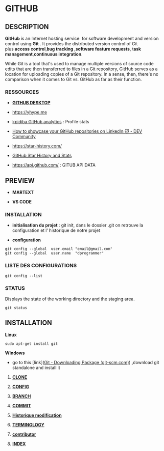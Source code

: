 # GITHUB

## DESCRIPTION

**GitHub** is an Internet hosting service  for software development and version control using **Git** . It provides the distributed version control of Git plus **access control**,**bug tracking** ,**software feature requests**, t**ask management**,**continuous integration**. 

While Git is a tool that's used to manage multiple versions of source code edits that are then transferred to files in a Git repository, GitHub serves as a location for uploading copies of a Git repository. In a sense, then, there's no comparison when it comes to Git vs. GitHub as far as their function.

### RESSOURCES

- [**GITHUB DESKTOP**](https://desktop.github.com/)

- https://yhype.me 

- [kpidiba GitHub analytics](https://ithub.app/profile/kpidiba) : Profile stats

- [How to showcase your GitHub repositories on LinkedIn 🐱 - DEV Community](https://dev.to/monicafidalgo/how-to-showcase-your-github-repositories-on-linkedin-1non?ref=dailydev) 

- https://star-history.com/ 

- [GitHub Star History and Stats](https://seladb.github.io/StarTrack-js) 

- https://api.github.com/ : GITUB API DATA

## PREVIEW

- **MARTEXT**

- **VS CODE**

### INSTALLATION

- **initialisation du projet** :  git init, dans le dossier .git on retrouve la configuration et l' historique de notre projet

- **configuration** 

```git
git config --global  user.email "email@gmail.com"
git config --global  user.name  "dprogrammer"
```

### LISTE DES CONFIGURATIONS

```git
git config --list
```

### STATUS

Displays the state of the working directory and the staging area.

```git
git status
```

## INSTALLATION

**Linux**

```shell
sudo apt-get install git
```

**Windows**

- go to  this [link]([Git - Downloading Package (git-scm.com)](https://git-scm.com/download/win)) ,download git standalone and install it
1. **[CLONE]()**

2. [**CONFIG**]()

3. [**BRANCH**]()

4. [**COMMIT**]()

5. [**Historique modification**]()

6. [**TERMINOLOGY**]()

7. [**contributor**]()

8. [**INDEX**]()
